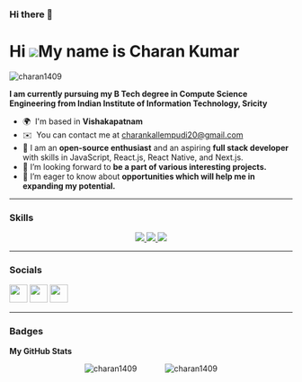 ### Hi there 👋
Hi ![](https://user-images.githubusercontent.com/18350557/176309783-0785949b-9127-417c-8b55-ab5a4333674e.gif)My name is Charan Kumar
===================================================================================================================================

<p align="left"> <img src="https://komarev.com/ghpvc/?username=charan1409&label=Profile%20views&color=0e75b6&style=flat" alt="charan1409" /> </p>

**I am currently pursuing my B Tech degree in Compute Science Engineering from Indian Institute of Information Technology, Sricity**

* 🌍  I'm based in **Vishakapatnam**
* ✉️  You can contact me at [charankallempudi20@gmail.com](mailto:charankallempudi20@gmail.com)
* 🧠 I am an **open-source enthusiast** and an aspiring **full stack developer** with skills in JavaScript, React.js, React Native, and Next.js.
* 👯 I’m looking forward to **be a part of various interesting projects.**
* 🤝 I’m eager to know about **opportunities which will help me in expanding my potential.**

<hr/>

### Skills
<p align="center">

  <a href="https://skillicons.dev">
    <img src="https://skillicons.dev/icons?i=git,github,java,mui" />
    <img src="https://skillicons.dev/icons?i=html,css,js,jquery,nodejs,expressjs,react,redux,nextjs" />
    <img src="https://skillicons.dev/icons?i=bootstrap,vscode,vercel,postman" />
  </a>
         
</p>
<hr/>


### Socials

<p align="left"> <a href="https://www.github.com/charan1409" target="_blank" rel="noreferrer"><img src="https://raw.githubusercontent.com/danielcranney/readme-generator/main/public/icons/socials/github.svg" width="32" height="32" /></a> <a href="http://www.instagram.com/k_cha_ran_k_umar/" target="_blank" rel="noreferrer"><img src="https://raw.githubusercontent.com/danielcranney/readme-generator/main/public/icons/socials/instagram.svg" width="32" height="32" /></a> <a href="https://www.linkedin.com/in/charan-kallempudi/" target="_blank" rel="noreferrer"><img src="https://raw.githubusercontent.com/danielcranney/readme-generator/main/public/icons/socials/linkedin.svg" width="32" height="32" /></a></p>
<hr/>

### Badges

<b>My GitHub Stats</b>
<div style="display: flex; justify-content: center;">
  <div style="margin-right: 50px;">
    <img src="https://github-readme-stats.vercel.app/api/top-langs?username=charan1409&show_icons=true&locale=en&layout=compact" alt="charan1409" />
  </div>
  <div>
    <img src="https://github-readme-stats.vercel.app/api?username=charan1409&show_icons=true&locale=en" alt="charan1409" />
  </div>
</div>

 

